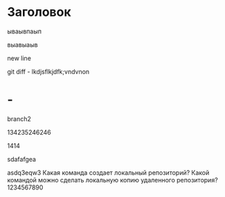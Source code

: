 # Заголовок

ываывпаып

выавыаыв

new line

git diff - lkdjsflkjdfk;vndvnon

# - 

branch2

134235246246

1414

sdafafgea

asdq3eqw3
Какая команда создает локальный репозиторий?
Какой командой можно сделать локальную копию удаленного репозитория?
1234567890

